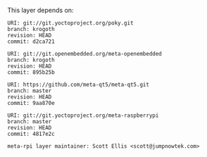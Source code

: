 This layer depends on:

    URI: git://git.yoctoproject.org/poky.git
    branch: krogoth
    revision: HEAD
    commit: d2ca721

    URI: git://git.openembedded.org/meta-openembedded
    branch: krogoth
    revision: HEAD
    commit: 895b25b

    URI: https://github.com/meta-qt5/meta-qt5.git
    branch: master
    revision: HEAD
    commit: 9aa870e

    URI: git://git.yoctoproject.org/meta-raspberrypi 
    branch: master
    revision: HEAD
    commit: 4817e2c

    meta-rpi layer maintainer: Scott Ellis <scott@jumpnowtek.com>

